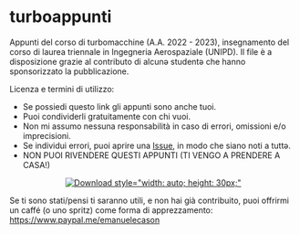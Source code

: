 # turboappunti
Appunti del corso di turbomacchine (A.A. 2022 - 2023), insegnamento del corso di laurea triennale in Ingegneria Aerospaziale (UNIPD). Il file è a disposizione grazie al contributo di alcunə studentə che hanno sponsorizzato la pubblicazione.

Licenza e termini di utilizzo:
 - Se possiedi questo link gli appunti sono anche tuoi.
 - Puoi condividerli gratuitamente con chi vuoi.
 - Non mi assumo nessuna responsabilità in caso di errori, omissioni e/o imprecisioni.
 - Se individui errori, puoi aprire una [Issue](https://github.com/emanuele-cason/Turboappunti/issues), in modo che siano noti a tuttə.
 - NON PUOI RIVENDERE QUESTI APPUNTI (TI VENGO A PRENDERE A CASA!)

<div align="center">
    <!-- Latest Release -->
    <a href="https://github.com/emanuele-cason/turboappunti/raw/main/turboappunti.pdf?download=">
      <img alt="Download"
      src="https://img.shields.io/badge/TURBO-DOWNLOAD-blue">
      style="width: auto; height: 30px;"
    </a>
</div>

Se ti sono stati/pensi ti saranno utili, e non hai già contribuito, puoi offrirmi un caffé (o uno spritz) come forma di apprezzamento: https://www.paypal.me/emanuelecason
